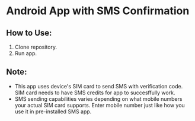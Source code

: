 # Android App with SMS Confirmation

## How to Use:
1. Clone repository.
2. Run app.

## Note:
* This app uses device's SIM card to send SMS with verification code. SIM card needs to have SMS credits for app to succesffully work.
* SMS sending capabilities varies depending on what mobile numbers your actual SIM card supports. Enter mobile number just like how you use it in pre-installed SMS app.

